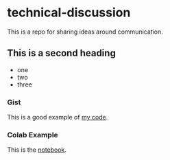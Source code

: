 # technical-discussion
This is a repo for sharing ideas around communication.

## This is a second heading

* one
* two
* three

### Gist

This is a good example of [my code](https://gist.github.com/8d3b828132d17d674dac8467a5f72489.git).

### Colab Example

This is the [notebook](https://github.com/ivanps/technical-discussion/blob/main/Cloud_computing.ipynb).
